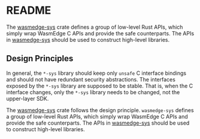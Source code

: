 # README

The [wasmedge-sys](https://crates.io/crates/wasmedge-sys) crate defines a group of low-level Rust APIs, which simply wrap WasmEdge C APIs and provide the safe counterparts. The APIs in [wasmedge-sys](https://crates.io/crates/wasmedge-sys) should be used to construct high-level libraries.

## Design Principles

In general, the `*-sys` library should keep only `unsafe` C interface bindings and should not have redundant security abstractions. The interfaces exposed by the `*-sys` library are supposed to be stable. That is, when the C interface changes, only the `*-sys` library needs to be changed, not the upper-layer SDK.

The [wasmedge-sys](https://crates.io/crates/wasmedge-sys) crate follows the design principle. `wasmedge-sys` defines a group of low-level Rust APIs, which simply wrap WasmEdge C APIs and provide the safe counterparts. The APIs in [wasmedge-sys](https://crates.io/crates/wasmedge-sys) should be used to construct high-level libraries.
